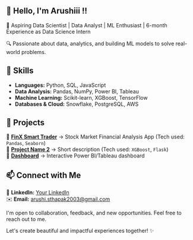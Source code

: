 ## 👋 Hello, I'm Arushiii !!

🎯 Aspiring Data Scientist | Data Analyst | ML Enthusiast | 6-month Experience as Data Science Intern 

🔍 Passionate about data, analytics, and building ML models to solve real-world problems.

## 🚀 Skills  
- **Languages:** Python, SQL, JavaScript  
- **Data Analysis:** Pandas, NumPy, Power BI, Tableau  
- **Machine Learning:** Scikit-learn, XGBoost, TensorFlow  
- **Databases & Cloud:** Snowflake, PostgreSQL, AWS  


## 📌 Projects  
🔹 **[FinX Smart Trader](GitHub_Link)** → Stock Market Financial Analysis App (Tech used: `Pandas`, `Seaborn`)  
🔹 **[Project Name 2](GitHub_Link)** → Short description (Tech used: `XGBoost`, `Flask`)  
🔹 **[Dashboard](GitHub_Link)** → Interactive Power BI/Tableau dashboard


## 📫 Connect with Me  
💼 **LinkedIn:** [Your LinkedIn](https://www.linkedin.com/in/arushi-sthapak/)  
✉️ **Email:** arushi.sthapak2003@gmail.com

I'm open to collaboration, feedback, and new opportunities. Feel free to reach out to me.

Let's create beautiful and impactful experiences together! ✨
 


